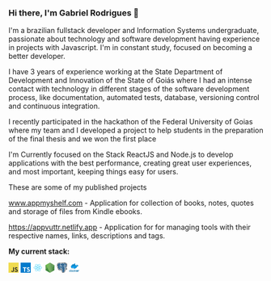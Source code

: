 ### Hi there, I'm Gabriel Rodrigues 👋


I'm a brazilian fullstack developer and Information Systems undergraduate, passionate about technology and software development having experience in projects with Javascript. I'm in constant study, focused on becoming a better developer.

I have 3 years of experience working at the State Department of Development and Innovation of the State of Goiás where I had an intense contact with technology in different stages of the software development process, like documentation, automated tests, database, versioning control and continuous integration. 

I recently participated in the hackathon of the Federal University of Goias where my team and I developed a project to help students in the preparation of the final thesis and we won the first place

I'm Currently focused on the Stack ReactJS and Node.js to develop applications with the best performance, creating great user experiences, and most important, keeping things easy for users.

These are some of my published projects 

www.appmyshelf.com - Application for collection of books, notes, quotes and storage of files from Kindle ebooks.

https://appvuttr.netlify.app - Application for for managing tools with their respective names, links, descriptions and tags.


**My current stack:**

<code><img height="20" src="https://raw.githubusercontent.com/github/explore/80688e429a7d4ef2fca1e82350fe8e3517d3494d/topics/javascript/javascript.png"></code>
<code><img height="20" src="https://raw.githubusercontent.com/github/explore/80688e429a7d4ef2fca1e82350fe8e3517d3494d/topics/typescript/typescript.png"></code>
<code><img height="20" src="https://raw.githubusercontent.com/github/explore/80688e429a7d4ef2fca1e82350fe8e3517d3494d/topics/react/react.png"></code>
<code><img height="20" src="https://raw.githubusercontent.com/github/explore/80688e429a7d4ef2fca1e82350fe8e3517d3494d/topics/nodejs/nodejs.png"></code>
<code><img height="20" src="https://raw.githubusercontent.com/github/explore/80688e429a7d4ef2fca1e82350fe8e3517d3494d/topics/postgresql/postgresql.png"></code>
<code><img height="20" src="https://raw.githubusercontent.com/github/explore/80688e429a7d4ef2fca1e82350fe8e3517d3494d/topics/docker/docker.png"></code>

